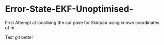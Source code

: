 # Error-State-EKF-Unoptimised-
First Attempt at localising the car pose for Skidpad using known coordinates of m


Test git better